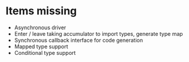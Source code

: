 # Items missing

- Asynchronous driver
- Enter / leave taking accumulator to import types, generate type map
- Synchronous callback interface for code generation
- Mapped type support
- Conditional type support
